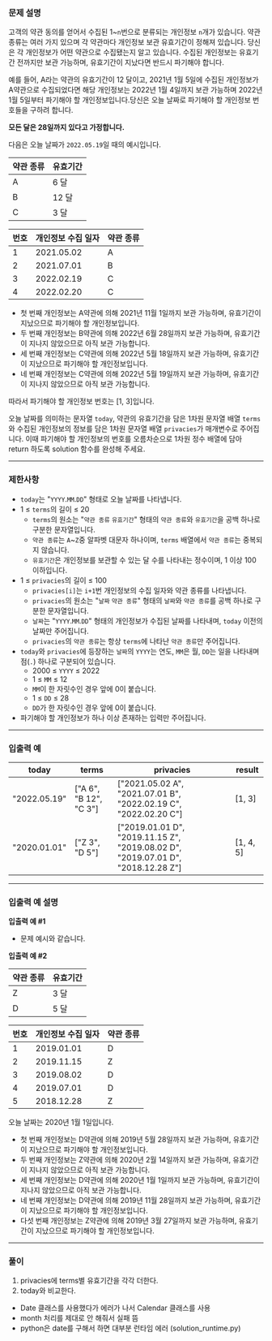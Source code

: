 
### **문제 설명**

고객의 약관 동의를 얻어서 수집된 1~`n`번으로 분류되는 개인정보 `n`개가 있습니다. 약관 종류는 여러 가지 있으며 각 약관마다 개인정보 보관 유효기간이 정해져 있습니다. 당신은 각 개인정보가 어떤 약관으로 수집됐는지 알고 있습니다. 수집된 개인정보는 유효기간 전까지만 보관 가능하며, 유효기간이 지났다면 반드시 파기해야 합니다.

예를 들어, A라는 약관의 유효기간이 12 달이고, 2021년 1월 5일에 수집된 개인정보가 A약관으로 수집되었다면 해당 개인정보는 2022년 1월 4일까지 보관 가능하며 2022년 1월 5일부터 파기해야 할 개인정보입니다.당신은 오늘 날짜로 파기해야 할 개인정보 번호들을 구하려 합니다.

**모든 달은 28일까지 있다고 가정합니다.**

다음은 오늘 날짜가 `2022.05.19`일 때의 예시입니다.

| 약관 종류 | 유효기간 |
| --- | --- |
| A | 6 달 |
| B | 12 달 |
| C | 3 달 |

| 번호 | 개인정보 수집 일자 | 약관 종류 |
| --- | --- | --- |
| 1 | 2021.05.02 | A |
| 2 | 2021.07.01 | B |
| 3 | 2022.02.19 | C |
| 4 | 2022.02.20 | C |
- 첫 번째 개인정보는 A약관에 의해 2021년 11월 1일까지 보관 가능하며, 유효기간이 지났으므로 파기해야 할 개인정보입니다.
- 두 번째 개인정보는 B약관에 의해 2022년 6월 28일까지 보관 가능하며, 유효기간이 지나지 않았으므로 아직 보관 가능합니다.
- 세 번째 개인정보는 C약관에 의해 2022년 5월 18일까지 보관 가능하며, 유효기간이 지났으므로 파기해야 할 개인정보입니다.
- 네 번째 개인정보는 C약관에 의해 2022년 5월 19일까지 보관 가능하며, 유효기간이 지나지 않았으므로 아직 보관 가능합니다.

따라서 파기해야 할 개인정보 번호는 [1, 3]입니다.

오늘 날짜를 의미하는 문자열 `today`, 약관의 유효기간을 담은 1차원 문자열 배열 `terms`와 수집된 개인정보의 정보를 담은 1차원 문자열 배열 `privacies`가 매개변수로 주어집니다. 이때 파기해야 할 개인정보의 번호를 오름차순으로 1차원 정수 배열에 담아 return 하도록 solution 함수를 완성해 주세요.

---

### 제한사항

- `today`는 "`YYYY`.`MM`.`DD`" 형태로 오늘 날짜를 나타냅니다.
- 1 ≤ `terms`의 길이 ≤ 20
    - `terms`의 원소는 "`약관 종류` `유효기간`" 형태의 `약관 종류`와 `유효기간`을 공백 하나로 구분한 문자열입니다.
    - `약관 종류`는 `A`~`Z`중 알파벳 대문자 하나이며, `terms` 배열에서 `약관 종류`는 중복되지 않습니다.
    - `유효기간`은 개인정보를 보관할 수 있는 달 수를 나타내는 정수이며, 1 이상 100 이하입니다.
- 1 ≤ `privacies`의 길이 ≤ 100
    - `privacies[i]`는 `i+1`번 개인정보의 수집 일자와 약관 종류를 나타냅니다.
    - `privacies`의 원소는 "`날짜` `약관 종류`" 형태의 `날짜`와 `약관 종류`를 공백 하나로 구분한 문자열입니다.
    - `날짜`는 "`YYYY`.`MM`.`DD`" 형태의 개인정보가 수집된 날짜를 나타내며, `today` 이전의 날짜만 주어집니다.
    - `privacies`의 `약관 종류`는 항상 `terms`에 나타난 `약관 종류`만 주어집니다.
- `today`와 `privacies`에 등장하는 `날짜`의 `YYYY`는 연도, `MM`은 월, `DD`는 일을 나타내며 점(`.`) 하나로 구분되어 있습니다.
    - 2000 ≤ `YYYY` ≤ 2022
    - 1 ≤ `MM` ≤ 12
    - `MM`이 한 자릿수인 경우 앞에 0이 붙습니다.
    - 1 ≤ `DD` ≤ 28
    - `DD`가 한 자릿수인 경우 앞에 0이 붙습니다.
- 파기해야 할 개인정보가 하나 이상 존재하는 입력만 주어집니다.

---

### 입출력 예

| today | terms | privacies | result |
| --- | --- | --- | --- |
| "2022.05.19" | ["A 6", "B 12", "C 3"] | ["2021.05.02 A", "2021.07.01 B", "2022.02.19 C", "2022.02.20 C"] | [1, 3] |
| "2020.01.01" | ["Z 3", "D 5"] | ["2019.01.01 D", "2019.11.15 Z", "2019.08.02 D", "2019.07.01 D", "2018.12.28 Z"] | [1, 4, 5] |

---

### 입출력 예 설명

**입출력 예 #1**

- 문제 예시와 같습니다.

**입출력 예 #2**

| 약관 종류 | 유효기간 |
| --- | --- |
| Z | 3 달 |
| D | 5 달 |

| 번호 | 개인정보 수집 일자 | 약관 종류 |
| --- | --- | --- |
| 1 | 2019.01.01 | D |
| 2 | 2019.11.15 | Z |
| 3 | 2019.08.02 | D |
| 4 | 2019.07.01 | D |
| 5 | 2018.12.28 | Z |

오늘 날짜는 2020년 1월 1일입니다.

- 첫 번째 개인정보는 D약관에 의해 2019년 5월 28일까지 보관 가능하며, 유효기간이 지났으므로 파기해야 할 개인정보입니다.
- 두 번째 개인정보는 Z약관에 의해 2020년 2월 14일까지 보관 가능하며, 유효기간이 지나지 않았으므로 아직 보관 가능합니다.
- 세 번째 개인정보는 D약관에 의해 2020년 1월 1일까지 보관 가능하며, 유효기간이 지나지 않았으므로 아직 보관 가능합니다.
- 네 번째 개인정보는 D약관에 의해 2019년 11월 28일까지 보관 가능하며, 유효기간이 지났으므로 파기해야 할 개인정보입니다.
- 다섯 번째 개인정보는 Z약관에 의해 2019년 3월 27일까지 보관 가능하며, 유효기간이 지났으므로 파기해야 할 개인정보입니다.

---

### 풀이

1. privacies에 terms별 유효기간을 각각 더한다.
2. today와 비교한다.

- Date 클래스를 사용했다가 에러가 나서 Calendar 클래스를 사용
- month 처리를 제대로 안 해줘서 실패 뜸
- python은 date를 구해서 하면 대부분 런타임 에러 (solution_runtime.py)